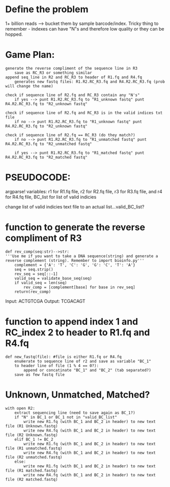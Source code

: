 # Define the problem

1+ billion reads --> bucket them by sample barcode/index. Tricky thing to remember - indexes can have "N"s and therefore low quality or they can be hopped. 

# Game Plan:
    generate the reverse compliment of the sequence line in R3
        save as RC_R3 or something similar
    append seq_line in R2 and RC_R3 to header of R1.fq and R4.fq
        generates new fastq files: R1.R2.RC_R3.fq and R4.R2.RC_R3.fq (prob will change the name)
    
    check if sequence line of R2.fq and RC_R3 contain any "N's"
        if yes --> punt R1.R2.RC_R3.fq to "R1_unknown fastq" punt R4.R2.RC_R3.fq to "R2_unknown fastq"
    
    check if sequence line of R2.fq and RC_R3 is in the valid indices txt file
        if no --> punt R1.R2.RC_R3.fq to "R1_unknown fastq" punt R4.R2.RC_R3.fq to "R2_unknown fastq"

    check if sequence line of R2.fq == RC_R3 (do they match?)
        if no --> punt R1.R2.RC_R3.fq to "R1_unmatched fastq" punt R4.R2.RC_R3.fq to "R2_unmatched fastq"

        if yes --> punt R1.R2.RC_R3.fq to "R1_matched fastq" punt R4.R2.RC_R3.fq to "R2_matched fastq"

# PSEUDOCODE:

argparse! variables: r1 for R1.fq file, r2 for R2.fq file, r3 for R3.fq file, and r4 for R4.fq file, BC_list for list of valid indicies

change list of valid indicies text file to an actual list...valid_BC_list?

# function to generate the reverse compliment of R3
    def rev_comp(seq:str)-->str:
    '''Use me if you want to take a DNA sequence(string) and generate a reverse complement (string). Remember to import bioinfo.py'''
        complement = {'A': 'T', 'C': 'G', 'G': 'C', 'T': 'A'} 
        seq = seq.strip()
        rev_seq = seq[::-1]
        valid_seq = validate_base_seq(seq)
        if valid_seq = len(seq)
            rev_comp = [complement[base] for base in rev_seq]
        return(rev_comp)

Input: ACTGTCGA
Output: TCGACAGT




# function to append index 1 and RC_index 2 to header to R1.fq and R4.fq    
    def new_fastq(file): #file is either R1.fq or R4.fq
        enumerate to sequence line of r2 and save as variable "BC_1"
        to header line of file (1 % 4 == 0?):
            append or concatinate "BC_1" and "BC_2" (tab separated?)
        save as few fastq file

# Unknown, Unmatched, Matched?
    with open R2:
        extract sequencing line (need to save again as BC_1?)
        if "N" in BC_1 or BC_1 not in "valid_BC_list"
            write new R1.fq (with BC_1 and BC_2 in header) to new text file (R1 Unknown.fastq)
            write new R4.fq (with BC_1 and BC_2 in header) to new text file (R2 Unknown.fastq)
        elif BC_1 != BC_2
            write new R1.fq (with BC_1 and BC_2 in header) to new text file (R1 unmatched.fastq)
            write new R4.fq (with BC_1 and BC_2 in header) to new text file (R2 unmatched.fastq)
        else:
            write new R1.fq (with BC_1 and BC_2 in header) to new text file (R1 matched.fastq)
            write new R4.fq (with BC_1 and BC_2 in header) to new text file (R2 matched.fastq)









    
        
        
        